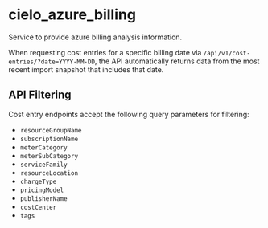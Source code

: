 # cielo_azure_billing
Service to provide azure billing analysis information.

When requesting cost entries for a specific billing date via `/api/v1/cost-entries/?date=YYYY-MM-DD`,
the API automatically returns data from the most recent import snapshot that includes that date.

## API Filtering

Cost entry endpoints accept the following query parameters for filtering:

- `resourceGroupName`
- `subscriptionName`
- `meterCategory`
- `meterSubCategory`
- `serviceFamily`
- `resourceLocation`
- `chargeType`
- `pricingModel`
- `publisherName`
- `costCenter`
- `tags`
